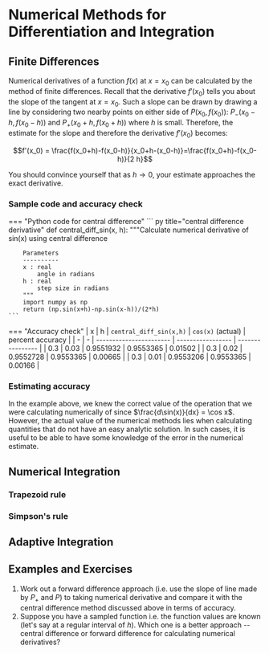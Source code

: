 # Numerical Methods for Differentiation and Integration

## Finite Differences
Numerical derivatives of a function $f(x)$ at $x=x_0$ can be calculated by the method of finite differences. Recall that the derivative $f'(x_0)$ tells you about the slope of the tangent at $x=x_0$. Such a slope can be drawn by drawing a line by considering two nearby points on either side of $P(x_0, f(x_0))$: $P_-(x_0-h, f(x_0-h))$ and $P_+(x_0+h, f(x_0+h))$ where $h$ is small. Therefore, the estimate for the slope and therefore the derivative $f'(x_0)$ becomes:

$$f'(x_0) = \frac{f(x_0+h)-f(x_0-h)}{x_0+h-(x_0-h)}=\frac{f(x_0+h)-f(x_0-h)}{2 h}$$

You should convince yourself that as $h\rightarrow 0$, your estimate approaches the exact derivative.

### Sample code and accuracy check

=== "Python code for central difference"
    ``` py title="central difference derivative"
    def central_diff_sin(x, h):
        """Calculate numerical derivative of sin(x) using central difference
        
        Parameters
        ----------
        x : real
            angle in radians
        h : real
            step size in radians
        """
        import numpy as np
        return (np.sin(x+h)-np.sin(x-h))/(2*h)
    ```

=== "Accuracy check"
    | x | h | `central_diff_sin(x,h)` | `cos(x)` (actual) | percent accuracy |
    | - | - | ----------------------- | ----------------- | ---------------- |
    | 0.3 | 0.03 | 0.9551932 | 0.9553365 | 0.01502 |
    | 0.3 | 0.02 | 0.9552728 | 0.9553365 | 0.00665 |
    | 0.3 | 0.01 | 0.9553206 | 0.9553365 | 0.00166 |


<div id="canvas-holder">
</div>

<script>
    let width = 640;
    let height = 300;

    let yf = -height/3;
    let xf = 9;
    
    let x0 = 0.3;
    let radius = 7;

    function setup() {
        // setup() runs once
        var canvas = createCanvas(width,height);
        canvas.parent('canvas-holder');
        slider = createSlider(0.01, 1.5, 1.5, 0.01);
        slider.parent('canvas-holder');
        slider.style('width', "200px");
        hdisplay = createP();
        hdisplay.parent('canvas-holder');
        frameRate(30);
    }

    function converttox(i) {
        return xf*(i-width/2)/width;
    }

    function converttoi(x) {
        return (x*width/xf)+width/2;
    }

    function converttoj(y) {
        return (height/2)+yf*y;
    }

    function central_diff_sin(x, h) {
        return (sin(x+h)-sin(x-h))/(2*h);
    }
    
    function draw_dashed_line(x1, y1, x2, y2) {
        drawingContext.setLineDash([5,5]);
        strokeWeight(1);
        slope = (y2-y1)/(x2-x1);
        b = y2-slope*x2;
        x3 = converttox(0);
        y3 = slope*x3+b;
        x4 = converttox(width);
        y4 = slope*x4+b;
        stroke("black");
        line(0, converttoj(y3), width, converttoj(y4));
    }

    function draw() {
        // draw() loops forever, until stopped
        background(246);
        drawingContext.setLineDash([]);
        fill(40);
        strokeWeight(.5);
        text("O", width/2.1, height/2.1);
        text("y = sin(x)", 20, 20);
        
        h = slider.value();
        
        text(String('h = ' + h) , 20, height/1.25);
        
        stroke("gray");
        line(width/2, 0, width/2, height);
        line(0, height/2, width, height/2);

        est = (central_diff_sin(x0, h)).toFixed(7);
        per = (100*(1-est/cos(x0))).toFixed(5);
        hdisplay.html('h is '+h+ ', central difference estimate is ' + est + ', percentage difference is ' + per);
    
        for (i=0; i<=width; i=i+0.5) {
            x = converttox(i);
            stroke("blue");
            strokeWeight(2);
            point(i, converttoj(sin(x)));
        }

        pi = converttoi(x0); pj = converttoj(sin(x0));
        ppi = converttoi(x0+h); ppj = converttoj(sin(x0+h));
        pmi = converttoi(x0-h); pmj = converttoj(sin(x0-h));
        
        stroke("black"); strokeWeight(.5);
        text("P", 0.98*pi, 0.9*pj);
        text("P+", 0.98*ppi, 0.9*ppj);
        text("P-", 1.02*pmi, 1.05*pmj);
        
        stroke("red"); strokeWeight(1.5);
        fill("red");
        
        circle(pi, pj, radius);
        fill("none");
        circle(converttoi(x0-h), converttoj(sin(x0-h)), radius);
        circle(converttoi(x0+h), converttoj(sin(x0+h)), radius);
        draw_dashed_line(x0-h, sin(x0-h), x0+h, sin(x0+h));     
    }
</script>

### Estimating accuracy
In the example above, we knew the correct value of the operation that we were calculating numerically of since $\frac{d\sin(x)}{dx} = \cos x$. However, the actual value of the numerical methods lies when calculating quantities that do not have an easy analytic solution. In such cases, it is useful to be able to have some knowledge of the error in the numerical estimate. 

## Numerical Integration

### Trapezoid rule

### Simpson's rule

## Adaptive Integration

## Examples and Exercises
1. Work out a forward difference approach (i.e. use the slope of line made by $P_+$ and $P$) to taking numerical derivative and compare it with the central difference method discussed above in terms of accuracy.
2. Suppose you have a sampled function i.e. the function values are known (let's say at a regular interval of $h$). Which one is a better approach -- central difference or forward difference for calculating numerical derivatives?
